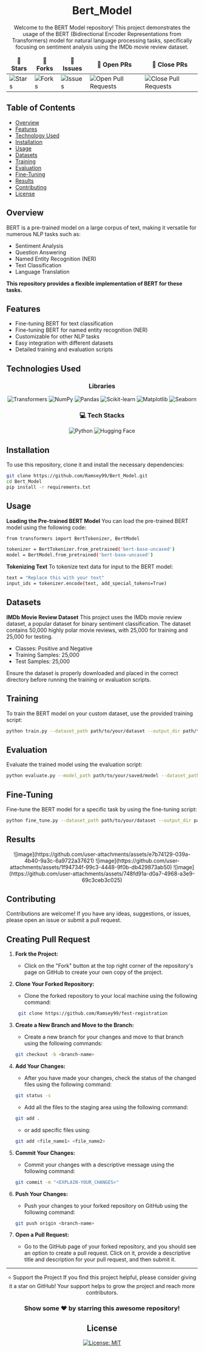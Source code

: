 <div align = "center">

# Bert_Model

Welcome to the BERT Model repository! This project demonstrates the usage of the BERT (Bidirectional Encoder Representations from Transformers) model for natural language processing tasks, specifically focusing on sentiment analysis using the IMDb movie review dataset.

<table align="center">
    <thead align="center">
        <tr border: 1px;>
            <td><b>🌟 Stars</b></td>
            <td><b>🍴 Forks</b></td>
            <td><b>🐛 Issues</b></td>
            <td><b>🔔 Open PRs</b></td>
            <td><b>🔕 Close PRs</b></td>
        </tr>
     </thead>
    <tbody>
         <tr>
            <td><img alt="Stars" src="https://img.shields.io/github/stars/Ramsey99/fest-registration?style=flat&logo=github"/></td>
             <td><img alt="Forks" src="https://img.shields.io/github/forks/Ramsey99/fest-registration?style=flat&logo=github"/></td>
            <td><img alt="Issues" src="https://img.shields.io/github/issues/Ramsey99/fest-registration?style=flat&logo=github"/></td>
            <td><img alt="Open Pull Requests" src="https://img.shields.io/github/issues-pr/Ramsey99/fest-registration?style=flat&logo=github"/></td>
           <td><img alt="Close Pull Requests" src="https://img.shields.io/github/issues-pr-closed/Ramsey99/fest-registration?style=flat&color=critical&logo=github"/></td>
        </tr>
    </tbody>
</table>
</div>

## Table of Contents

- [Overview](#overview)
- [Features](#features)
- [Technology Used](#technology-used)
- [Installation](#installation)
- [Usage](#usage)
- [Datasets](#datasets)
- [Training](#training)
- [Evaluation](#evaluation)
- [Fine-Tuning](#fine-tuning)
- [Results](#results)
- [Contributing](#contributing)
- [License](#license)

## Overview

BERT is a pre-trained model on a large corpus of text, making it versatile for numerous NLP tasks such as:

- Sentiment Analysis
- Question Answering
- Named Entity Recognition (NER)
- Text Classification
- Language Translation

**This repository provides a flexible implementation of BERT for these tasks.**

## Features

- Fine-tuning BERT for text classification
- Fine-tuning BERT for named entity recognition (NER)
- Customizable for other NLP tasks
- Easy integration with different datasets
- Detailed training and evaluation scripts

## Technologies Used
<div align="center">

### **Libraries**

![Transformers](https://img.shields.io/badge/Transformers-%23F7DF1E.svg?style=for-the-badge&logo=transformers&logoColor=black)
![NumPy](https://img.shields.io/badge/NumPy-%23E34F26.svg?style=for-the-badge&logo=numpy&logoColor=white)
![Pandas](https://img.shields.io/badge/Pandas-%231572B6.svg?style=for-the-badge&logo=pandas&logoColor=white)
![Scikit-learn](https://img.shields.io/badge/sklearn-FFCA28?style=for-the-badge&logo=sklearn&logoColor=black)
![Matplotlib](https://img.shields.io/badge/matplotlib-FFCA28?style=for-the-badge&logo=matplotlib&logoColor=black)
![Seaborn](https://img.shields.io/badge/seaborn-FFCA28?style=for-the-badge&logo=seaborn&logoColor=black)

### 💻 **Tech Stacks**
![Python](https://img.shields.io/badge/python-FFCA28?style=for-the-badge&logo=python&logoColor=black)
![Hugging Face](https://img.shields.io/badge/hugging-face-FFCA28?style=for-the-badge&logo=hugging-face&logoColor=black)

</div>

## Installation

To use this repository, clone it and install the necessary dependencies:

```bash
git clone https://github.com/Ramsey99/Bert_Model.git
cd Bert_Model
pip install -r requirements.txt
```

## Usage

**Loading the Pre-trained BERT Model**
You can load the pre-trained BERT model using the following code:

```bash
from transformers import BertTokenizer, BertModel

tokenizer = BertTokenizer.from_pretrained('bert-base-uncased')
model = BertModel.from_pretrained('bert-base-uncased')
```

**Tokenizing Text**
To tokenize text data for input to the BERT model:

```bash
text = "Replace this with your text"
input_ids = tokenizer.encode(text, add_special_tokens=True)
```

## Datasets

**IMDb Movie Review Dataset**
This project uses the IMDb movie review dataset, a popular dataset for binary sentiment classification. The dataset contains 50,000 highly polar movie reviews, with 25,000 for training and 25,000 for testing.

- Classes: Positive and Negative
- Training Samples: 25,000
- Test Samples: 25,000<br>

Ensure the dataset is properly downloaded and placed in the correct directory before running the training or evaluation scripts.

## Training

To train the BERT model on your custom dataset, use the provided training script:

```bash
python train.py --dataset_path path/to/your/dataset --output_dir path/to/save/model
```

## Evaluation
Evaluate the trained model using the evaluation script:

```bash
python evaluate.py --model_path path/to/your/saved/model --dataset_path path/to/your/dataset
```

## Fine-Tuning
Fine-tune the BERT model for a specific task by using the fine-tuning script:

```bash
python fine_tune.py --dataset_path path/to/your/dataset --output_dir path/to/save/model
```

## Results
<div align = "center">
![image](https://github.com/user-attachments/assets/e7b74129-039a-4b40-9a3c-6a9722a37621)
![image](https://github.com/user-attachments/assets/1f94734f-99c3-4448-9f0b-db429873ab50)
![image](https://github.com/user-attachments/assets/748fd91a-d0a7-4968-a3e9-69c3ceb3c025)
</div>

## Contributing

Contributions are welcome! If you have any ideas, suggestions, or issues, please open an issue or submit a pull request.

## Creating Pull Request
1. **Fork the Project:**
    - Click on the "Fork" button at the top right corner of the repository's page on GitHub to create your own copy of the project.

2. **Clone Your Forked Repository:**
    - Clone the forked repository to your local machine using the following command:
    ```sh
     git clone https://github.com/Ramsey99/fest-registration
    ```

3. **Create a New Branch and Move to the Branch:**
    - Create a new branch for your changes and move to that branch using the following commands:
    ```sh
    git checkout -b <branch-name>
    ```

4. **Add Your Changes:**
    - After you have made your changes, check the status of the changed files using the following command:
    ```sh
    git status -s
    ```
    - Add all the files to the staging area using the following command:
    ```sh
    git add .
    ```
    - or add specific files using:
    ```sh
    git add <file_name1> <file_name2>
    ```

5. **Commit Your Changes:**
    - Commit your changes with a descriptive message using the following command:
    ```sh
    git commit -m "<EXPLAIN-YOUR_CHANGES>"
    ```

6. **Push Your Changes:**
    - Push your changes to your forked repository on GitHub using the following command:
    ```sh
    git push origin <branch-name>
    ```

7. **Open a Pull Request:**
    - Go to the GitHub page of your forked repository, and you should see an option to create a pull request. Click on it, provide a descriptive title and description for your pull request, and then submit it.

<hr>
<div align="center">
⭐️ Support the Project
If you find this project helpful, please consider giving it a star on GitHub! Your support helps to grow the project and reach more contributors.

### Show some ❤️ by starring this awesome repository!

## License
[![License: MIT](https://img.shields.io/badge/License-MIT-yellow.svg)](https://opensource.org/licenses/MIT)
</div>


